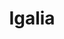 ---
facebook: https://facebook.com/pages/Igalia/302836501559
googleplus: https://plus.google.com/114964282232606721648/posts
linkedin: https://linkedin.com/company/igalia
logohandle: igalia
sort: igalia
title: Igalia
twitter: https://x.com/igalia
website: https://www.igalia.com/
---